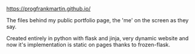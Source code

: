 https://progfrankmartin.github.io/

The files behind my public portfolio page, the 'me' on the screen as they say.

Created entirely in python with flask and jinja, very dynamic website and now it's implementation is static on pages thanks to frozen-flask.
